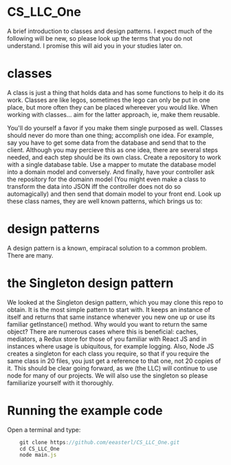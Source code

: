 # CS_LLC_One
A brief introduction to classes and design patterns. I expect much of the following will be new, so please look up the terms that you do not understand. I promise this will aid you in your studies later on.

# classes
A class is just a thing that holds data and has some functions to help it do its work. Classes are like legos, sometimes the lego can only be put in one place, but more often they can be placed whereever you would like. When working with classes... aim for the latter approach, ie, make them reusable. 

You'll do yourself a favor if you make them single purposed as well. Classes should never do more than one thing; accomplish one idea. For example, say you have to get some data from the database and send that to the client. Although you may percieve this as one idea, there are several steps needed, and each step should be its own class. Create a repository to work with a single database table. Use a mapper to mutate the database model into a domain model and conversely. And finally, have your controller ask the repository for the domainn model (You might even make a class to transform the data into JSON iff the controller does not do so automagically) and then send that domain model to your front end. Look up these class names, they are well known patterns, which brings us to:

# design patterns
A design pattern is a known, empiracal solution to a common problem. There are many. 

# the Singleton design pattern
We looked at the Singleton design pattern, which you may clone this repo to obtain. It is the most simple pattern to start with. It keeps an instance of itself and returns that same instance whenever you new one up or use its familiar getInstance() method. Why would you want to return the same object? There are numerous cases where this is beneficial: caches, mediators, a Redux store for those of you familiar with React JS and in instances where usage is ubiquitous, for example logging. Also, Node JS creates a singleton for each class you require, so that if you require the same class in 20 files, you just get a reference to that one, not 20 copies of it. This should be clear going forward, as we (the LLC) will continue to use node for many of our projects. We will also use the singleton so please familiarize yourself with it thoroughly.

# Running the example code
Open a terminal and type:
```javascript
    git clone https://github.com/eeasterl/CS_LLC_One.git
    cd CS_LLC_One
    node main.js
```
